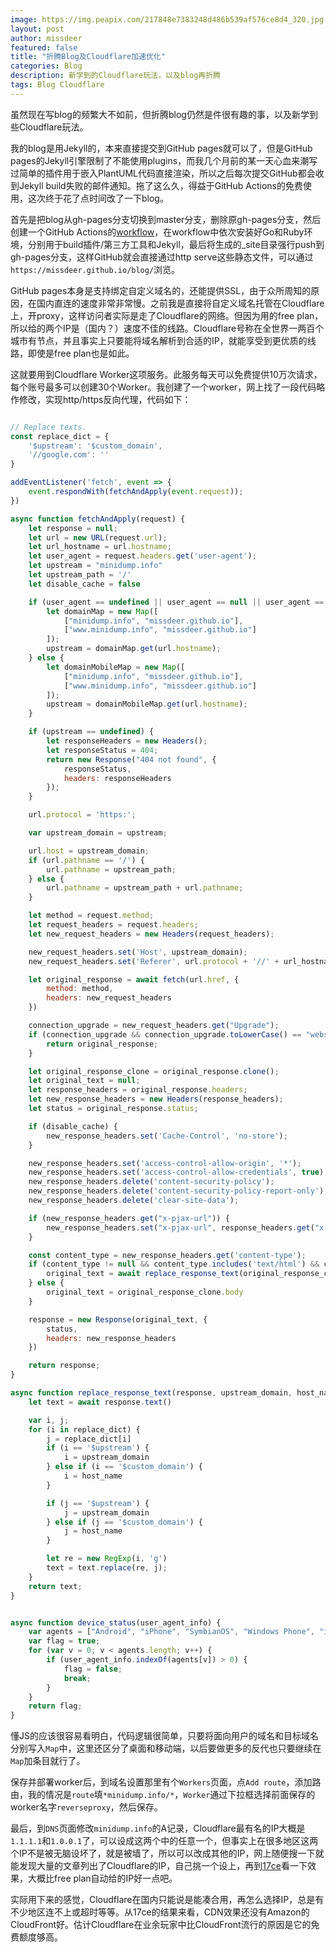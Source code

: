 ```yaml
---
image: https://img.peapix.com/217848e7383248d486b539af576ce8d4_320.jpg
layout: post
author: missdeer
featured: false
title: "折腾Blog及Cloudflare加速优化"
categories: Blog
description: 新学到的Cloudflare玩法，以及blog再折腾
tags: Blog Cloudflare
---
```

虽然现在写blog的频繁大不如前，但折腾blog仍然是件很有趣的事，以及新学到些Cloudflare玩法。

我的blog是用Jekyll的，本来直接提交到GitHub pages就可以了，但是GitHub pages的Jekyll引擎限制了不能使用plugins，而我几个月前的某一天心血来潮写过简单的插件用于嵌入PlantUML代码直接渲染，所以之后每次提交GitHub都会收到Jekyll build失败的邮件通知。拖了这么久，得益于GitHub Actions的免费使用，这次终于花了点时间改了一下blog。

首先是把blog从gh-pages分支切换到master分支，删除原gh-pages分支，然后创建一个GitHub Actions的[workflow](https://github.com/missdeer/blog/blob/master/.github/workflows/publish.yml)，在workflow中依次安装好Go和Ruby环境，分别用于build插件/第三方工具和Jekyll，最后将生成的_site目录强行push到gh-pages分支，这样GitHub就会直接通过http serve这些静态文件，可以通过`https://missdeer.github.io/blog/`浏览。

GitHub pages本身是支持绑定自定义域名的，还能提供SSL，由于众所周知的原因，在国内直连的速度非常非常慢。之前我是直接将自定义域名托管在Cloudflare上，开proxy，这样访问者实际是走了Cloudflare的网络。但因为用的free plan，所以给的两个IP是（国内？）速度不佳的线路。Cloudflare号称在全世界一两百个城市有节点，并且事实上只要能将域名解析到合适的IP，就能享受到更优质的线路，即使是free plan也是如此。

这就要用到Cloudflare Worker这项服务。此服务每天可以免费提供10万次请求，每个账号最多可以创建30个Worker。我创建了一个worker，网上找了一段代码略作修改，实现http/https反向代理，代码如下：

```js

// Replace texts.
const replace_dict = {
    '$upstream': '$custom_domain',
    '//google.com': ''
}

addEventListener('fetch', event => {
    event.respondWith(fetchAndApply(event.request));
})

async function fetchAndApply(request) {
    let response = null;
    let url = new URL(request.url);
    let url_hostname = url.hostname;
    let user_agent = request.headers.get('user-agent');
    let upstream = "minidump.info"
    let upstream_path = '/'
    let disable_cache = false

    if (user_agent == undefined || user_agent == null || user_agent == "" || await device_status(user_agent)) {
        let domainMap = new Map([
            ["minidump.info", "missdeer.github.io"],
            ["www.minidump.info", "missdeer.github.io"]
        ]);
        upstream = domainMap.get(url.hostname);
    } else {
        let domainMobileMap = new Map([
            ["minidump.info", "missdeer.github.io"],
            ["www.minidump.info", "missdeer.github.io"]
        ]);
        upstream = domainMobileMap.get(url.hostname);
    }

    if (upstream == undefined) {
        let responseHeaders = new Headers();
        let responseStatus = 404;
        return new Response("404 not found", {
            responseStatus,
            headers: responseHeaders
        });
    }

    url.protocol = 'https:';

    var upstream_domain = upstream;

    url.host = upstream_domain;
    if (url.pathname == '/') {
        url.pathname = upstream_path;
    } else {
        url.pathname = upstream_path + url.pathname;
    }

    let method = request.method;
    let request_headers = request.headers;
    let new_request_headers = new Headers(request_headers);

    new_request_headers.set('Host', upstream_domain);
    new_request_headers.set('Referer', url.protocol + '//' + url_hostname);

    let original_response = await fetch(url.href, {
        method: method,
        headers: new_request_headers
    })

    connection_upgrade = new_request_headers.get("Upgrade");
    if (connection_upgrade && connection_upgrade.toLowerCase() == "websocket") {
        return original_response;
    }

    let original_response_clone = original_response.clone();
    let original_text = null;
    let response_headers = original_response.headers;
    let new_response_headers = new Headers(response_headers);
    let status = original_response.status;

    if (disable_cache) {
        new_response_headers.set('Cache-Control', 'no-store');
    }

    new_response_headers.set('access-control-allow-origin', '*');
    new_response_headers.set('access-control-allow-credentials', true);
    new_response_headers.delete('content-security-policy');
    new_response_headers.delete('content-security-policy-report-only');
    new_response_headers.delete('clear-site-data');

    if (new_response_headers.get("x-pjax-url")) {
        new_response_headers.set("x-pjax-url", response_headers.get("x-pjax-url").replace("//" + upstream_domain, "//" + url_hostname));
    }

    const content_type = new_response_headers.get('content-type');
    if (content_type != null && content_type.includes('text/html') && content_type.includes('UTF-8')) {
        original_text = await replace_response_text(original_response_clone, upstream_domain, url_hostname);
    } else {
        original_text = original_response_clone.body
    }

    response = new Response(original_text, {
        status,
        headers: new_response_headers
    })

    return response;
}

async function replace_response_text(response, upstream_domain, host_name) {
    let text = await response.text()

    var i, j;
    for (i in replace_dict) {
        j = replace_dict[i]
        if (i == '$upstream') {
            i = upstream_domain
        } else if (i == '$custom_domain') {
            i = host_name
        }

        if (j == '$upstream') {
            j = upstream_domain
        } else if (j == '$custom_domain') {
            j = host_name
        }

        let re = new RegExp(i, 'g')
        text = text.replace(re, j);
    }
    return text;
}


async function device_status(user_agent_info) {
    var agents = ["Android", "iPhone", "SymbianOS", "Windows Phone", "iPad", "iPod"];
    var flag = true;
    for (var v = 0; v < agents.length; v++) {
        if (user_agent_info.indexOf(agents[v]) > 0) {
            flag = false;
            break;
        }
    }
    return flag;
}
```

懂JS的应该很容易看明白，代码逻辑很简单，只要将面向用户的域名和目标域名分别写入`Map`中，这里还区分了桌面和移动端，以后要做更多的反代也只要继续在`Map`加条目就行了。

保存并部署worker后，到域名设置那里有个`Workers`页面，点`Add route`，添加路由，我的情况是`route`填`*minidump.info/*`，`Worker`通过下拉框选择前面保存的worker名字`reverseproxy`，然后保存。

最后，到`DNS`页面修改`minidump.info`的A记录，Cloudflare最有名的IP大概是`1.1.1.1`和`1.0.0.1`了，可以设成这两个中的任意一个，但事实上在很多地区这两个IP不是被无脑设坏了，就是被墙了，所以可以改成其他的IP，网上随便搜一下就能发现大量的文章列出了Cloudflare的IP，自己挑一个设上，再到[17ce](https://www.17ce.com/)看一下效果，大概比free plan自动给的IP好一点吧。

实际用下来的感觉，Cloudflare在国内只能说是能凑合用，再怎么选择IP，总是有不少地区连不上或超时等等。从17ce的结果来看，CDN效果还没有Amazon的CloudFront好。估计Cloudflare在业余玩家中比CloudFront流行的原因是它的免费额度够高。